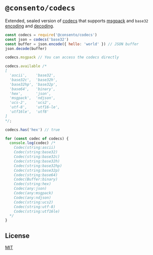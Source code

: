 # `@consento/codecs`

Extended, sealed version of [codecs][codecs] that supports [msgpack][msgpack] and `base32` [encoding][b32enc] and [decoding][b32dec].

[codecs]: https://github.com/mafintosh/codecs
[msgpack]: https://github.com/msgpack/msgpack-javascript
[b32enc]: https://github.com/LinusU/base32-encode
[b32dec]: https://github.com/LinusU/base32-decode

```js
const codecs = require('@consento/codecs')
const json = codecs('base32')
const buffer = json.encode({ hello: 'world' }) // JSON buffer
json.decode(buffer)

codecs.msgpack // You can access the codecs directly

codecs.available /*
[
  'ascii',    'base32',
  'base32c',  'base32h',
  'base32hp', 'base32p',
  'base64',   'binary',
  'hex',      'json',
  'msgpack',  'ndjson',
  'ucs-2',    'ucs2',
  'utf-8',    'utf16-le',
  'utf16le',  'utf8'
]
*/;

codecs.has('hex') // true

for (const codec of codecs) {
  console.log(codec) /*
    Codec(string:ascii)
    Codec(string:base32)
    Codec(string:base32c)
    Codec(string:base32h)
    Codec(string:base32hp)
    Codec(string:base32p)
    Codec(string:base64)
    Codec(Buffer:binary)
    Codec(string:hex)
    Codec(any:json)
    Codec(any:msgpack)
    Codec(any:ndjson)
    Codec(string:ucs2)
    Codec(string:utf-8)
    Codec(string:utf16le)
  */
}
```

## License

[MIT](./LICENSE)
